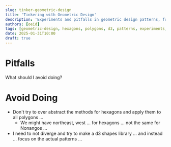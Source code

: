 ```yaml
---
slug: tinker-geometric-design
title: 'Tinkering with Geometric Design'
description: 'Experiments and pitfalls in geometric design patterns, focusing on hexagons and polygon abstractions'
authors: [oeid]
tags: [geometric-design, hexagons, polygons, d3, patterns, experiments, tinkering]
date: 2025-01-31T10:00
draft: true
---
```


# Pitfalls

What should I avoid doing?

# Avoid Doing
- Don't try to over abstract the methods for hexagons and apply them to all polygons ...
	- We might have northeast, west … for hexagons … not the same for Nonangos …
- I need to not diverge and try to make a d3 shapes library … and instead … focus on the actual patterns …

